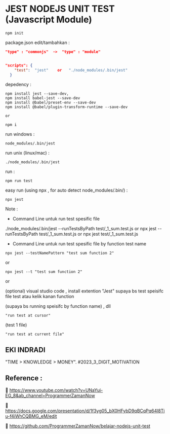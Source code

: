 #  JEST NODEJS UNIT TEST (Javascript Module)


```code
npm init
```


package.json edit/tambahkan :
```json
"type" : "commonjs"  ->  "type" : "module"


"scripts": {
    "test":  "jest"    or   "./node_modules/.bin/jest"
  }
```

depedency :
```code
npm install jest --save-dev,
npm install babel-jest --save-dev
npm install @babel/preset-env --save-dev
npm install @babel/plugin-transform-runtime --save-dev

or 

npm i

```

run windows :
```code
node_modules/.bin/jest
```

run unix (linux/mac) :
```code
./node_modules/.bin/jest
```

run :
```code
npm run test
```

easy run (using npx , for auto detect node_modules/.bin/) :
```code
npx jest
```



Note : 

-  Command Line untuk run test spesific file

./node_modules/.bin/jest --runTestsByPath test/_1_sum.test.js
or
npx jest --runTestsByPath test/_1_sum.test.js
or
npx jest test/_1_sum.test.js


-  Command Line untuk run test spesific file by function test name


```code
npx jest --testNamePattern "test sum function 2"
```

or

```code
npx jest --t "test sum function 2"
```


or


(optional) visual studio code , install extention "Jest"  supaya bs test speisifc file test atau kelik kanan function 

(supaya bs running speisifc by function name) , dll
```code
"run test at cursor" 
```

(test 1 file)
```code
"run test at current file"
```
## EKI INDRADI

"TIME > KNOWLEDGE > MONEY". #2023_3_DIGIT_MOTIVATION

## Reference : 

:link: https://www.youtube.com/watch?v=UNaYui-EG_8&ab_channel=ProgrammerZamanNow

:link: https://docs.google.com/presentation/d/1f3yg05_bX0HFybD9qBCqPq64l8Tiu-f4iWhCQBMG_eM/edit

:link: https://github.com/ProgrammerZamanNow/belajar-nodejs-unit-test







